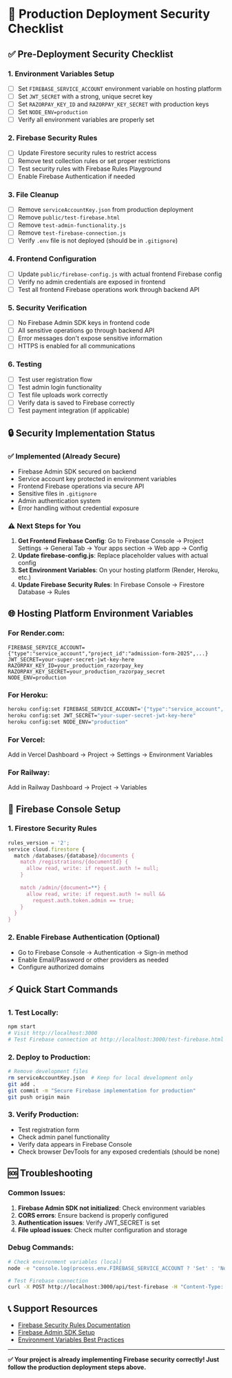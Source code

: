 # 🚀 Production Deployment Security Checklist

## ✅ Pre-Deployment Security Checklist

### 1. Environment Variables Setup
- [ ] Set `FIREBASE_SERVICE_ACCOUNT` environment variable on hosting platform
- [ ] Set `JWT_SECRET` with a strong, unique secret key
- [ ] Set `RAZORPAY_KEY_ID` and `RAZORPAY_KEY_SECRET` with production keys
- [ ] Set `NODE_ENV=production`
- [ ] Verify all environment variables are properly set

### 2. Firebase Security Rules
- [ ] Update Firestore security rules to restrict access
- [ ] Remove test collection rules or set proper restrictions
- [ ] Test security rules with Firebase Rules Playground
- [ ] Enable Firebase Authentication if needed

### 3. File Cleanup
- [ ] Remove `serviceAccountKey.json` from production deployment
- [ ] Remove `public/test-firebase.html`
- [ ] Remove `test-admin-functionality.js`
- [ ] Remove `test-firebase-connection.js`
- [ ] Verify `.env` file is not deployed (should be in `.gitignore`)

### 4. Frontend Configuration
- [ ] Update `public/firebase-config.js` with actual frontend Firebase config
- [ ] Verify no admin credentials are exposed in frontend
- [ ] Test all frontend Firebase operations work through backend API

### 5. Security Verification
- [ ] No Firebase Admin SDK keys in frontend code
- [ ] All sensitive operations go through backend API
- [ ] Error messages don't expose sensitive information
- [ ] HTTPS is enabled for all communications

### 6. Testing
- [ ] Test user registration flow
- [ ] Test admin login functionality
- [ ] Test file uploads work correctly
- [ ] Verify data is saved to Firebase correctly
- [ ] Test payment integration (if applicable)

## 🔒 Security Implementation Status

### ✅ Implemented (Already Secure)
- Firebase Admin SDK secured on backend
- Service account key protected in environment variables
- Frontend Firebase operations via secure API
- Sensitive files in `.gitignore`
- Admin authentication system
- Error handling without credential exposure

### ⚠️ Next Steps for You
1. **Get Frontend Firebase Config**: Go to Firebase Console → Project Settings → General Tab → Your apps section → Web app → Config
2. **Update firebase-config.js**: Replace placeholder values with actual config
3. **Set Environment Variables**: On your hosting platform (Render, Heroku, etc.)
4. **Update Firebase Security Rules**: In Firebase Console → Firestore Database → Rules

## 🌐 Hosting Platform Environment Variables

### For Render.com:
```
FIREBASE_SERVICE_ACCOUNT={"type":"service_account","project_id":"admission-form-2025",...}
JWT_SECRET=your-super-secret-jwt-key-here
RAZORPAY_KEY_ID=your_production_razorpay_key
RAZORPAY_KEY_SECRET=your_production_razorpay_secret
NODE_ENV=production
```

### For Heroku:
```bash
heroku config:set FIREBASE_SERVICE_ACCOUNT='{"type":"service_account",...}'
heroku config:set JWT_SECRET="your-super-secret-jwt-key-here"
heroku config:set NODE_ENV="production"
```

### For Vercel:
Add in Vercel Dashboard → Project → Settings → Environment Variables

### For Railway:
Add in Railway Dashboard → Project → Variables

## 🔧 Firebase Console Setup

### 1. Firestore Security Rules
```javascript
rules_version = '2';
service cloud.firestore {
  match /databases/{database}/documents {
    match /registrations/{documentId} {
      allow read, write: if request.auth != null;
    }
    
    match /admin/{document=**} {
      allow read, write: if request.auth != null && 
        request.auth.token.admin == true;
    }
  }
}
```

### 2. Enable Firebase Authentication (Optional)
- Go to Firebase Console → Authentication → Sign-in method
- Enable Email/Password or other providers as needed
- Configure authorized domains

## ⚡ Quick Start Commands

### 1. Test Locally:
```bash
npm start
# Visit http://localhost:3000
# Test Firebase connection at http://localhost:3000/test-firebase.html
```

### 2. Deploy to Production:
```bash
# Remove development files
rm serviceAccountKey.json  # Keep for local development only
git add .
git commit -m "Secure Firebase implementation for production"
git push origin main
```

### 3. Verify Production:
- Test registration form
- Check admin panel functionality  
- Verify data appears in Firebase Console
- Check browser DevTools for any exposed credentials (should be none)

## 🆘 Troubleshooting

### Common Issues:
1. **Firebase Admin SDK not initialized**: Check environment variables
2. **CORS errors**: Ensure backend is properly configured
3. **Authentication issues**: Verify JWT_SECRET is set
4. **File upload issues**: Check multer configuration and storage

### Debug Commands:
```bash
# Check environment variables (local)
node -e "console.log(process.env.FIREBASE_SERVICE_ACCOUNT ? 'Set' : 'Not set')"

# Test Firebase connection
curl -X POST http://localhost:3000/api/test-firebase -H "Content-Type: application/json" -d '{"message":"test"}'
```

## 📞 Support Resources

- [Firebase Security Rules Documentation](https://firebase.google.com/docs/rules)
- [Firebase Admin SDK Setup](https://firebase.google.com/docs/admin/setup)
- [Environment Variables Best Practices](https://12factor.net/config)

---

**✅ Your project is already implementing Firebase security correctly! Just follow the production deployment steps above.**
